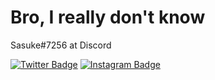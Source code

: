 # Bro, I really don't know

Sasuke#7256 at Discord

[![Twitter Badge](https://i.imgur.com/jiv9qMe.png)](https://twitter.com/sasukesz)
[![Instagram Badge](https://i.imgur.com/LcnF2sY.png)](https://instagram.com/david.kns)
